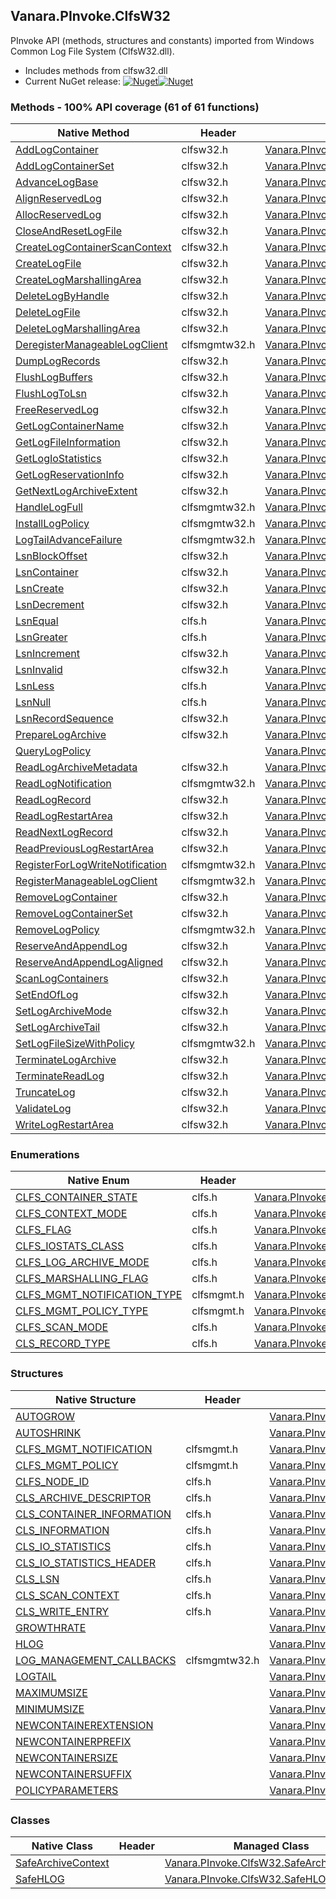 ## Vanara.PInvoke.ClfsW32  
PInvoke API (methods, structures and constants) imported from Windows Common Log File System (ClfsW32.dll).

- Includes methods from clfsw32.dll  
- Current NuGet release: [![Nuget](https://img.shields.io/nuget/v/Vanara.PInvoke.ClfsW32?logo=nuget&style=flat-square)![Nuget](https://img.shields.io/nuget/dt/Vanara.PInvoke.ClfsW32?label=%20&style=flat-square)](https://www.nuget.org/packages/Vanara.PInvoke.ClfsW32)  
### Methods - 100% API coverage (61 of 61 functions)  
Native Method | Header | Managed Method  
--- | --- | ---  
[AddLogContainer](https://www.google.com/search?num=5&q=AddLogContainer+site%3Alearn.microsoft.com) | clfsw32.h | [Vanara.PInvoke.ClfsW32.AddLogContainer](https://github.com/dahall/Vanara/search?l=C%23&q=AddLogContainer)  
[AddLogContainerSet](https://www.google.com/search?num=5&q=AddLogContainerSet+site%3Alearn.microsoft.com) | clfsw32.h | [Vanara.PInvoke.ClfsW32.AddLogContainerSet](https://github.com/dahall/Vanara/search?l=C%23&q=AddLogContainerSet)  
[AdvanceLogBase](https://www.google.com/search?num=5&q=AdvanceLogBase+site%3Alearn.microsoft.com) | clfsw32.h | [Vanara.PInvoke.ClfsW32.AdvanceLogBase](https://github.com/dahall/Vanara/search?l=C%23&q=AdvanceLogBase)  
[AlignReservedLog](https://www.google.com/search?num=5&q=AlignReservedLog+site%3Alearn.microsoft.com) | clfsw32.h | [Vanara.PInvoke.ClfsW32.AlignReservedLog](https://github.com/dahall/Vanara/search?l=C%23&q=AlignReservedLog)  
[AllocReservedLog](https://www.google.com/search?num=5&q=AllocReservedLog+site%3Alearn.microsoft.com) | clfsw32.h | [Vanara.PInvoke.ClfsW32.AllocReservedLog](https://github.com/dahall/Vanara/search?l=C%23&q=AllocReservedLog)  
[CloseAndResetLogFile](https://www.google.com/search?num=5&q=CloseAndResetLogFile+site%3Alearn.microsoft.com) | clfsw32.h | [Vanara.PInvoke.ClfsW32.CloseAndResetLogFile](https://github.com/dahall/Vanara/search?l=C%23&q=CloseAndResetLogFile)  
[CreateLogContainerScanContext](https://www.google.com/search?num=5&q=CreateLogContainerScanContext+site%3Alearn.microsoft.com) | clfsw32.h | [Vanara.PInvoke.ClfsW32.CreateLogContainerScanContext](https://github.com/dahall/Vanara/search?l=C%23&q=CreateLogContainerScanContext)  
[CreateLogFile](https://www.google.com/search?num=5&q=CreateLogFile+site%3Alearn.microsoft.com) | clfsw32.h | [Vanara.PInvoke.ClfsW32.CreateLogFile](https://github.com/dahall/Vanara/search?l=C%23&q=CreateLogFile)  
[CreateLogMarshallingArea](https://www.google.com/search?num=5&q=CreateLogMarshallingArea+site%3Alearn.microsoft.com) | clfsw32.h | [Vanara.PInvoke.ClfsW32.CreateLogMarshallingArea](https://github.com/dahall/Vanara/search?l=C%23&q=CreateLogMarshallingArea)  
[DeleteLogByHandle](https://www.google.com/search?num=5&q=DeleteLogByHandle+site%3Alearn.microsoft.com) | clfsw32.h | [Vanara.PInvoke.ClfsW32.DeleteLogByHandle](https://github.com/dahall/Vanara/search?l=C%23&q=DeleteLogByHandle)  
[DeleteLogFile](https://www.google.com/search?num=5&q=DeleteLogFile+site%3Alearn.microsoft.com) | clfsw32.h | [Vanara.PInvoke.ClfsW32.DeleteLogFile](https://github.com/dahall/Vanara/search?l=C%23&q=DeleteLogFile)  
[DeleteLogMarshallingArea](https://www.google.com/search?num=5&q=DeleteLogMarshallingArea+site%3Alearn.microsoft.com) | clfsw32.h | [Vanara.PInvoke.ClfsW32.DeleteLogMarshallingArea](https://github.com/dahall/Vanara/search?l=C%23&q=DeleteLogMarshallingArea)  
[DeregisterManageableLogClient](https://www.google.com/search?num=5&q=DeregisterManageableLogClient+site%3Alearn.microsoft.com) | clfsmgmtw32.h | [Vanara.PInvoke.ClfsW32.DeregisterManageableLogClient](https://github.com/dahall/Vanara/search?l=C%23&q=DeregisterManageableLogClient)  
[DumpLogRecords](https://www.google.com/search?num=5&q=DumpLogRecords+site%3Alearn.microsoft.com) | clfsw32.h | [Vanara.PInvoke.ClfsW32.DumpLogRecords](https://github.com/dahall/Vanara/search?l=C%23&q=DumpLogRecords)  
[FlushLogBuffers](https://www.google.com/search?num=5&q=FlushLogBuffers+site%3Alearn.microsoft.com) | clfsw32.h | [Vanara.PInvoke.ClfsW32.FlushLogBuffers](https://github.com/dahall/Vanara/search?l=C%23&q=FlushLogBuffers)  
[FlushLogToLsn](https://www.google.com/search?num=5&q=FlushLogToLsn+site%3Alearn.microsoft.com) | clfsw32.h | [Vanara.PInvoke.ClfsW32.FlushLogToLsn](https://github.com/dahall/Vanara/search?l=C%23&q=FlushLogToLsn)  
[FreeReservedLog](https://www.google.com/search?num=5&q=FreeReservedLog+site%3Alearn.microsoft.com) | clfsw32.h | [Vanara.PInvoke.ClfsW32.FreeReservedLog](https://github.com/dahall/Vanara/search?l=C%23&q=FreeReservedLog)  
[GetLogContainerName](https://www.google.com/search?num=5&q=GetLogContainerName+site%3Alearn.microsoft.com) | clfsw32.h | [Vanara.PInvoke.ClfsW32.GetLogContainerName](https://github.com/dahall/Vanara/search?l=C%23&q=GetLogContainerName)  
[GetLogFileInformation](https://www.google.com/search?num=5&q=GetLogFileInformation+site%3Alearn.microsoft.com) | clfsw32.h | [Vanara.PInvoke.ClfsW32.GetLogFileInformation](https://github.com/dahall/Vanara/search?l=C%23&q=GetLogFileInformation)  
[GetLogIoStatistics](https://www.google.com/search?num=5&q=GetLogIoStatistics+site%3Alearn.microsoft.com) | clfsw32.h | [Vanara.PInvoke.ClfsW32.GetLogIoStatistics](https://github.com/dahall/Vanara/search?l=C%23&q=GetLogIoStatistics)  
[GetLogReservationInfo](https://www.google.com/search?num=5&q=GetLogReservationInfo+site%3Alearn.microsoft.com) | clfsw32.h | [Vanara.PInvoke.ClfsW32.GetLogReservationInfo](https://github.com/dahall/Vanara/search?l=C%23&q=GetLogReservationInfo)  
[GetNextLogArchiveExtent](https://www.google.com/search?num=5&q=GetNextLogArchiveExtent+site%3Alearn.microsoft.com) | clfsw32.h | [Vanara.PInvoke.ClfsW32.GetNextLogArchiveExtent](https://github.com/dahall/Vanara/search?l=C%23&q=GetNextLogArchiveExtent)  
[HandleLogFull](https://www.google.com/search?num=5&q=HandleLogFull+site%3Alearn.microsoft.com) | clfsmgmtw32.h | [Vanara.PInvoke.ClfsW32.HandleLogFull](https://github.com/dahall/Vanara/search?l=C%23&q=HandleLogFull)  
[InstallLogPolicy](https://www.google.com/search?num=5&q=InstallLogPolicy+site%3Alearn.microsoft.com) | clfsmgmtw32.h | [Vanara.PInvoke.ClfsW32.InstallLogPolicy](https://github.com/dahall/Vanara/search?l=C%23&q=InstallLogPolicy)  
[LogTailAdvanceFailure](https://www.google.com/search?num=5&q=LogTailAdvanceFailure+site%3Alearn.microsoft.com) | clfsmgmtw32.h | [Vanara.PInvoke.ClfsW32.LogTailAdvanceFailure](https://github.com/dahall/Vanara/search?l=C%23&q=LogTailAdvanceFailure)  
[LsnBlockOffset](https://www.google.com/search?num=5&q=LsnBlockOffset+site%3Alearn.microsoft.com) | clfsw32.h | [Vanara.PInvoke.ClfsW32.LsnBlockOffset](https://github.com/dahall/Vanara/search?l=C%23&q=LsnBlockOffset)  
[LsnContainer](https://www.google.com/search?num=5&q=LsnContainer+site%3Alearn.microsoft.com) | clfsw32.h | [Vanara.PInvoke.ClfsW32.LsnContainer](https://github.com/dahall/Vanara/search?l=C%23&q=LsnContainer)  
[LsnCreate](https://www.google.com/search?num=5&q=LsnCreate+site%3Alearn.microsoft.com) | clfsw32.h | [Vanara.PInvoke.ClfsW32.LsnCreate](https://github.com/dahall/Vanara/search?l=C%23&q=LsnCreate)  
[LsnDecrement](https://www.google.com/search?num=5&q=LsnDecrement+site%3Alearn.microsoft.com) | clfsw32.h | [Vanara.PInvoke.ClfsW32.LsnDecrement](https://github.com/dahall/Vanara/search?l=C%23&q=LsnDecrement)  
[LsnEqual](https://www.google.com/search?num=5&q=LsnEqual+site%3Alearn.microsoft.com) | clfs.h | [Vanara.PInvoke.ClfsW32.LsnEqual](https://github.com/dahall/Vanara/search?l=C%23&q=LsnEqual)  
[LsnGreater](https://www.google.com/search?num=5&q=LsnGreater+site%3Alearn.microsoft.com) | clfs.h | [Vanara.PInvoke.ClfsW32.LsnGreater](https://github.com/dahall/Vanara/search?l=C%23&q=LsnGreater)  
[LsnIncrement](https://www.google.com/search?num=5&q=LsnIncrement+site%3Alearn.microsoft.com) | clfsw32.h | [Vanara.PInvoke.ClfsW32.LsnIncrement](https://github.com/dahall/Vanara/search?l=C%23&q=LsnIncrement)  
[LsnInvalid](https://www.google.com/search?num=5&q=LsnInvalid+site%3Alearn.microsoft.com) | clfsw32.h | [Vanara.PInvoke.ClfsW32.LsnInvalid](https://github.com/dahall/Vanara/search?l=C%23&q=LsnInvalid)  
[LsnLess](https://www.google.com/search?num=5&q=LsnLess+site%3Alearn.microsoft.com) | clfs.h | [Vanara.PInvoke.ClfsW32.LsnLess](https://github.com/dahall/Vanara/search?l=C%23&q=LsnLess)  
[LsnNull](https://www.google.com/search?num=5&q=LsnNull+site%3Alearn.microsoft.com) | clfs.h | [Vanara.PInvoke.ClfsW32.LsnNull](https://github.com/dahall/Vanara/search?l=C%23&q=LsnNull)  
[LsnRecordSequence](https://www.google.com/search?num=5&q=LsnRecordSequence+site%3Alearn.microsoft.com) | clfsw32.h | [Vanara.PInvoke.ClfsW32.LsnRecordSequence](https://github.com/dahall/Vanara/search?l=C%23&q=LsnRecordSequence)  
[PrepareLogArchive](https://www.google.com/search?num=5&q=PrepareLogArchive+site%3Alearn.microsoft.com) | clfsw32.h | [Vanara.PInvoke.ClfsW32.PrepareLogArchive](https://github.com/dahall/Vanara/search?l=C%23&q=PrepareLogArchive)  
[QueryLogPolicy](https://www.google.com/search?num=5&q=QueryLogPolicy+site%3Alearn.microsoft.com) |  | [Vanara.PInvoke.ClfsW32.QueryLogPolicy](https://github.com/dahall/Vanara/search?l=C%23&q=QueryLogPolicy)  
[ReadLogArchiveMetadata](https://www.google.com/search?num=5&q=ReadLogArchiveMetadata+site%3Alearn.microsoft.com) | clfsw32.h | [Vanara.PInvoke.ClfsW32.ReadLogArchiveMetadata](https://github.com/dahall/Vanara/search?l=C%23&q=ReadLogArchiveMetadata)  
[ReadLogNotification](https://www.google.com/search?num=5&q=ReadLogNotification+site%3Alearn.microsoft.com) | clfsmgmtw32.h | [Vanara.PInvoke.ClfsW32.ReadLogNotification](https://github.com/dahall/Vanara/search?l=C%23&q=ReadLogNotification)  
[ReadLogRecord](https://www.google.com/search?num=5&q=ReadLogRecord+site%3Alearn.microsoft.com) | clfsw32.h | [Vanara.PInvoke.ClfsW32.ReadLogRecord](https://github.com/dahall/Vanara/search?l=C%23&q=ReadLogRecord)  
[ReadLogRestartArea](https://www.google.com/search?num=5&q=ReadLogRestartArea+site%3Alearn.microsoft.com) | clfsw32.h | [Vanara.PInvoke.ClfsW32.ReadLogRestartArea](https://github.com/dahall/Vanara/search?l=C%23&q=ReadLogRestartArea)  
[ReadNextLogRecord](https://www.google.com/search?num=5&q=ReadNextLogRecord+site%3Alearn.microsoft.com) | clfsw32.h | [Vanara.PInvoke.ClfsW32.ReadNextLogRecord](https://github.com/dahall/Vanara/search?l=C%23&q=ReadNextLogRecord)  
[ReadPreviousLogRestartArea](https://www.google.com/search?num=5&q=ReadPreviousLogRestartArea+site%3Alearn.microsoft.com) | clfsw32.h | [Vanara.PInvoke.ClfsW32.ReadPreviousLogRestartArea](https://github.com/dahall/Vanara/search?l=C%23&q=ReadPreviousLogRestartArea)  
[RegisterForLogWriteNotification](https://www.google.com/search?num=5&q=RegisterForLogWriteNotification+site%3Alearn.microsoft.com) | clfsmgmtw32.h | [Vanara.PInvoke.ClfsW32.RegisterForLogWriteNotification](https://github.com/dahall/Vanara/search?l=C%23&q=RegisterForLogWriteNotification)  
[RegisterManageableLogClient](https://www.google.com/search?num=5&q=RegisterManageableLogClient+site%3Alearn.microsoft.com) | clfsmgmtw32.h | [Vanara.PInvoke.ClfsW32.RegisterManageableLogClient](https://github.com/dahall/Vanara/search?l=C%23&q=RegisterManageableLogClient)  
[RemoveLogContainer](https://www.google.com/search?num=5&q=RemoveLogContainer+site%3Alearn.microsoft.com) | clfsw32.h | [Vanara.PInvoke.ClfsW32.RemoveLogContainer](https://github.com/dahall/Vanara/search?l=C%23&q=RemoveLogContainer)  
[RemoveLogContainerSet](https://www.google.com/search?num=5&q=RemoveLogContainerSet+site%3Alearn.microsoft.com) | clfsw32.h | [Vanara.PInvoke.ClfsW32.RemoveLogContainerSet](https://github.com/dahall/Vanara/search?l=C%23&q=RemoveLogContainerSet)  
[RemoveLogPolicy](https://www.google.com/search?num=5&q=RemoveLogPolicy+site%3Alearn.microsoft.com) | clfsmgmtw32.h | [Vanara.PInvoke.ClfsW32.RemoveLogPolicy](https://github.com/dahall/Vanara/search?l=C%23&q=RemoveLogPolicy)  
[ReserveAndAppendLog](https://www.google.com/search?num=5&q=ReserveAndAppendLog+site%3Alearn.microsoft.com) | clfsw32.h | [Vanara.PInvoke.ClfsW32.ReserveAndAppendLog](https://github.com/dahall/Vanara/search?l=C%23&q=ReserveAndAppendLog)  
[ReserveAndAppendLogAligned](https://www.google.com/search?num=5&q=ReserveAndAppendLogAligned+site%3Alearn.microsoft.com) | clfsw32.h | [Vanara.PInvoke.ClfsW32.ReserveAndAppendLogAligned](https://github.com/dahall/Vanara/search?l=C%23&q=ReserveAndAppendLogAligned)  
[ScanLogContainers](https://www.google.com/search?num=5&q=ScanLogContainers+site%3Alearn.microsoft.com) | clfsw32.h | [Vanara.PInvoke.ClfsW32.ScanLogContainers](https://github.com/dahall/Vanara/search?l=C%23&q=ScanLogContainers)  
[SetEndOfLog](https://www.google.com/search?num=5&q=SetEndOfLog+site%3Alearn.microsoft.com) | clfsw32.h | [Vanara.PInvoke.ClfsW32.SetEndOfLog](https://github.com/dahall/Vanara/search?l=C%23&q=SetEndOfLog)  
[SetLogArchiveMode](https://www.google.com/search?num=5&q=SetLogArchiveMode+site%3Alearn.microsoft.com) | clfsw32.h | [Vanara.PInvoke.ClfsW32.SetLogArchiveMode](https://github.com/dahall/Vanara/search?l=C%23&q=SetLogArchiveMode)  
[SetLogArchiveTail](https://www.google.com/search?num=5&q=SetLogArchiveTail+site%3Alearn.microsoft.com) | clfsw32.h | [Vanara.PInvoke.ClfsW32.SetLogArchiveTail](https://github.com/dahall/Vanara/search?l=C%23&q=SetLogArchiveTail)  
[SetLogFileSizeWithPolicy](https://www.google.com/search?num=5&q=SetLogFileSizeWithPolicy+site%3Alearn.microsoft.com) | clfsmgmtw32.h | [Vanara.PInvoke.ClfsW32.SetLogFileSizeWithPolicy](https://github.com/dahall/Vanara/search?l=C%23&q=SetLogFileSizeWithPolicy)  
[TerminateLogArchive](https://www.google.com/search?num=5&q=TerminateLogArchive+site%3Alearn.microsoft.com) | clfsw32.h | [Vanara.PInvoke.ClfsW32.TerminateLogArchive](https://github.com/dahall/Vanara/search?l=C%23&q=TerminateLogArchive)  
[TerminateReadLog](https://www.google.com/search?num=5&q=TerminateReadLog+site%3Alearn.microsoft.com) | clfsw32.h | [Vanara.PInvoke.ClfsW32.TerminateReadLog](https://github.com/dahall/Vanara/search?l=C%23&q=TerminateReadLog)  
[TruncateLog](https://www.google.com/search?num=5&q=TruncateLog+site%3Alearn.microsoft.com) | clfsw32.h | [Vanara.PInvoke.ClfsW32.TruncateLog](https://github.com/dahall/Vanara/search?l=C%23&q=TruncateLog)  
[ValidateLog](https://www.google.com/search?num=5&q=ValidateLog+site%3Alearn.microsoft.com) | clfsw32.h | [Vanara.PInvoke.ClfsW32.ValidateLog](https://github.com/dahall/Vanara/search?l=C%23&q=ValidateLog)  
[WriteLogRestartArea](https://www.google.com/search?num=5&q=WriteLogRestartArea+site%3Alearn.microsoft.com) | clfsw32.h | [Vanara.PInvoke.ClfsW32.WriteLogRestartArea](https://github.com/dahall/Vanara/search?l=C%23&q=WriteLogRestartArea)  
### Enumerations  
Native Enum | Header | Managed Enum  
--- | --- | ---  
[CLFS_CONTAINER_STATE](https://www.google.com/search?num=5&q=CLFS_CONTAINER_STATE+site%3Alearn.microsoft.com) | clfs.h | [Vanara.PInvoke.ClfsW32.CLFS_CONTAINER_STATE](https://github.com/dahall/Vanara/search?l=C%23&q=CLFS_CONTAINER_STATE)  
[CLFS_CONTEXT_MODE](https://www.google.com/search?num=5&q=CLFS_CONTEXT_MODE+site%3Alearn.microsoft.com) | clfs.h | [Vanara.PInvoke.ClfsW32.CLFS_CONTEXT_MODE](https://github.com/dahall/Vanara/search?l=C%23&q=CLFS_CONTEXT_MODE)  
[CLFS_FLAG](https://www.google.com/search?num=5&q=CLFS_FLAG+site%3Alearn.microsoft.com) | clfs.h | [Vanara.PInvoke.ClfsW32.CLFS_FLAG](https://github.com/dahall/Vanara/search?l=C%23&q=CLFS_FLAG)  
[CLFS_IOSTATS_CLASS](https://www.google.com/search?num=5&q=CLFS_IOSTATS_CLASS+site%3Alearn.microsoft.com) | clfs.h | [Vanara.PInvoke.ClfsW32.CLFS_IOSTATS_CLASS](https://github.com/dahall/Vanara/search?l=C%23&q=CLFS_IOSTATS_CLASS)  
[CLFS_LOG_ARCHIVE_MODE](https://www.google.com/search?num=5&q=CLFS_LOG_ARCHIVE_MODE+site%3Alearn.microsoft.com) | clfs.h | [Vanara.PInvoke.ClfsW32.CLFS_LOG_ARCHIVE_MODE](https://github.com/dahall/Vanara/search?l=C%23&q=CLFS_LOG_ARCHIVE_MODE)  
[CLFS_MARSHALLING_FLAG](https://www.google.com/search?num=5&q=CLFS_MARSHALLING_FLAG+site%3Alearn.microsoft.com) | clfs.h | [Vanara.PInvoke.ClfsW32.CLFS_MARSHALLING_FLAG](https://github.com/dahall/Vanara/search?l=C%23&q=CLFS_MARSHALLING_FLAG)  
[CLFS_MGMT_NOTIFICATION_TYPE](https://www.google.com/search?num=5&q=CLFS_MGMT_NOTIFICATION_TYPE+site%3Alearn.microsoft.com) | clfsmgmt.h | [Vanara.PInvoke.ClfsW32.CLFS_MGMT_NOTIFICATION_TYPE](https://github.com/dahall/Vanara/search?l=C%23&q=CLFS_MGMT_NOTIFICATION_TYPE)  
[CLFS_MGMT_POLICY_TYPE](https://www.google.com/search?num=5&q=CLFS_MGMT_POLICY_TYPE+site%3Alearn.microsoft.com) | clfsmgmt.h | [Vanara.PInvoke.ClfsW32.CLFS_MGMT_POLICY_TYPE](https://github.com/dahall/Vanara/search?l=C%23&q=CLFS_MGMT_POLICY_TYPE)  
[CLFS_SCAN_MODE](https://www.google.com/search?num=5&q=CLFS_SCAN_MODE+site%3Alearn.microsoft.com) | clfs.h | [Vanara.PInvoke.ClfsW32.CLFS_SCAN_MODE](https://github.com/dahall/Vanara/search?l=C%23&q=CLFS_SCAN_MODE)  
[CLS_RECORD_TYPE](https://www.google.com/search?num=5&q=CLS_RECORD_TYPE+site%3Alearn.microsoft.com) | clfs.h | [Vanara.PInvoke.ClfsW32.CLS_RECORD_TYPE](https://github.com/dahall/Vanara/search?l=C%23&q=CLS_RECORD_TYPE)  
### Structures  
Native Structure | Header | Managed Structure  
--- | --- | ---  
[AUTOGROW](https://www.google.com/search?num=5&q=AUTOGROW+site%3Alearn.microsoft.com) |  | [Vanara.PInvoke.ClfsW32.CLFS_MGMT_POLICY.POLICYPARAMETERS.AUTOGROW](https://github.com/dahall/Vanara/search?l=C%23&q=AUTOGROW)  
[AUTOSHRINK](https://www.google.com/search?num=5&q=AUTOSHRINK+site%3Alearn.microsoft.com) |  | [Vanara.PInvoke.ClfsW32.CLFS_MGMT_POLICY.POLICYPARAMETERS.AUTOSHRINK](https://github.com/dahall/Vanara/search?l=C%23&q=AUTOSHRINK)  
[CLFS_MGMT_NOTIFICATION](https://www.google.com/search?num=5&q=CLFS_MGMT_NOTIFICATION+site%3Alearn.microsoft.com) | clfsmgmt.h | [Vanara.PInvoke.ClfsW32.CLFS_MGMT_NOTIFICATION](https://github.com/dahall/Vanara/search?l=C%23&q=CLFS_MGMT_NOTIFICATION)  
[CLFS_MGMT_POLICY](https://www.google.com/search?num=5&q=CLFS_MGMT_POLICY+site%3Alearn.microsoft.com) | clfsmgmt.h | [Vanara.PInvoke.ClfsW32.CLFS_MGMT_POLICY](https://github.com/dahall/Vanara/search?l=C%23&q=CLFS_MGMT_POLICY)  
[CLFS_NODE_ID](https://www.google.com/search?num=5&q=CLFS_NODE_ID+site%3Alearn.microsoft.com) | clfs.h | [Vanara.PInvoke.ClfsW32.CLFS_NODE_ID](https://github.com/dahall/Vanara/search?l=C%23&q=CLFS_NODE_ID)  
[CLS_ARCHIVE_DESCRIPTOR](https://www.google.com/search?num=5&q=CLS_ARCHIVE_DESCRIPTOR+site%3Alearn.microsoft.com) | clfs.h | [Vanara.PInvoke.ClfsW32.CLS_ARCHIVE_DESCRIPTOR](https://github.com/dahall/Vanara/search?l=C%23&q=CLS_ARCHIVE_DESCRIPTOR)  
[CLS_CONTAINER_INFORMATION](https://www.google.com/search?num=5&q=CLS_CONTAINER_INFORMATION+site%3Alearn.microsoft.com) | clfs.h | [Vanara.PInvoke.ClfsW32.CLS_CONTAINER_INFORMATION](https://github.com/dahall/Vanara/search?l=C%23&q=CLS_CONTAINER_INFORMATION)  
[CLS_INFORMATION](https://www.google.com/search?num=5&q=CLS_INFORMATION+site%3Alearn.microsoft.com) | clfs.h | [Vanara.PInvoke.ClfsW32.CLS_INFORMATION](https://github.com/dahall/Vanara/search?l=C%23&q=CLS_INFORMATION)  
[CLS_IO_STATISTICS](https://www.google.com/search?num=5&q=CLS_IO_STATISTICS+site%3Alearn.microsoft.com) | clfs.h | [Vanara.PInvoke.ClfsW32.CLS_IO_STATISTICS](https://github.com/dahall/Vanara/search?l=C%23&q=CLS_IO_STATISTICS)  
[CLS_IO_STATISTICS_HEADER](https://www.google.com/search?num=5&q=CLS_IO_STATISTICS_HEADER+site%3Alearn.microsoft.com) | clfs.h | [Vanara.PInvoke.ClfsW32.CLS_IO_STATISTICS_HEADER](https://github.com/dahall/Vanara/search?l=C%23&q=CLS_IO_STATISTICS_HEADER)  
[CLS_LSN](https://www.google.com/search?num=5&q=CLS_LSN+site%3Alearn.microsoft.com) | clfs.h | [Vanara.PInvoke.ClfsW32.CLS_LSN](https://github.com/dahall/Vanara/search?l=C%23&q=CLS_LSN)  
[CLS_SCAN_CONTEXT](https://www.google.com/search?num=5&q=CLS_SCAN_CONTEXT+site%3Alearn.microsoft.com) | clfs.h | [Vanara.PInvoke.ClfsW32.CLS_SCAN_CONTEXT](https://github.com/dahall/Vanara/search?l=C%23&q=CLS_SCAN_CONTEXT)  
[CLS_WRITE_ENTRY](https://www.google.com/search?num=5&q=CLS_WRITE_ENTRY+site%3Alearn.microsoft.com) | clfs.h | [Vanara.PInvoke.ClfsW32.CLS_WRITE_ENTRY](https://github.com/dahall/Vanara/search?l=C%23&q=CLS_WRITE_ENTRY)  
[GROWTHRATE](https://www.google.com/search?num=5&q=GROWTHRATE+site%3Alearn.microsoft.com) |  | [Vanara.PInvoke.ClfsW32.CLFS_MGMT_POLICY.POLICYPARAMETERS.GROWTHRATE](https://github.com/dahall/Vanara/search?l=C%23&q=GROWTHRATE)  
[HLOG](https://www.google.com/search?num=5&q=HLOG+site%3Alearn.microsoft.com) |  | [Vanara.PInvoke.ClfsW32.HLOG](https://github.com/dahall/Vanara/search?l=C%23&q=HLOG)  
[LOG_MANAGEMENT_CALLBACKS](https://www.google.com/search?num=5&q=LOG_MANAGEMENT_CALLBACKS+site%3Alearn.microsoft.com) | clfsmgmtw32.h | [Vanara.PInvoke.ClfsW32.LOG_MANAGEMENT_CALLBACKS](https://github.com/dahall/Vanara/search?l=C%23&q=LOG_MANAGEMENT_CALLBACKS)  
[LOGTAIL](https://www.google.com/search?num=5&q=LOGTAIL+site%3Alearn.microsoft.com) |  | [Vanara.PInvoke.ClfsW32.CLFS_MGMT_POLICY.POLICYPARAMETERS.LOGTAIL](https://github.com/dahall/Vanara/search?l=C%23&q=LOGTAIL)  
[MAXIMUMSIZE](https://www.google.com/search?num=5&q=MAXIMUMSIZE+site%3Alearn.microsoft.com) |  | [Vanara.PInvoke.ClfsW32.CLFS_MGMT_POLICY.POLICYPARAMETERS.MAXIMUMSIZE](https://github.com/dahall/Vanara/search?l=C%23&q=MAXIMUMSIZE)  
[MINIMUMSIZE](https://www.google.com/search?num=5&q=MINIMUMSIZE+site%3Alearn.microsoft.com) |  | [Vanara.PInvoke.ClfsW32.CLFS_MGMT_POLICY.POLICYPARAMETERS.MINIMUMSIZE](https://github.com/dahall/Vanara/search?l=C%23&q=MINIMUMSIZE)  
[NEWCONTAINEREXTENSION](https://www.google.com/search?num=5&q=NEWCONTAINEREXTENSION+site%3Alearn.microsoft.com) |  | [Vanara.PInvoke.ClfsW32.CLFS_MGMT_POLICY.POLICYPARAMETERS.NEWCONTAINEREXTENSION](https://github.com/dahall/Vanara/search?l=C%23&q=NEWCONTAINEREXTENSION)  
[NEWCONTAINERPREFIX](https://www.google.com/search?num=5&q=NEWCONTAINERPREFIX+site%3Alearn.microsoft.com) |  | [Vanara.PInvoke.ClfsW32.CLFS_MGMT_POLICY.POLICYPARAMETERS.NEWCONTAINERPREFIX](https://github.com/dahall/Vanara/search?l=C%23&q=NEWCONTAINERPREFIX)  
[NEWCONTAINERSIZE](https://www.google.com/search?num=5&q=NEWCONTAINERSIZE+site%3Alearn.microsoft.com) |  | [Vanara.PInvoke.ClfsW32.CLFS_MGMT_POLICY.POLICYPARAMETERS.NEWCONTAINERSIZE](https://github.com/dahall/Vanara/search?l=C%23&q=NEWCONTAINERSIZE)  
[NEWCONTAINERSUFFIX](https://www.google.com/search?num=5&q=NEWCONTAINERSUFFIX+site%3Alearn.microsoft.com) |  | [Vanara.PInvoke.ClfsW32.CLFS_MGMT_POLICY.POLICYPARAMETERS.NEWCONTAINERSUFFIX](https://github.com/dahall/Vanara/search?l=C%23&q=NEWCONTAINERSUFFIX)  
[POLICYPARAMETERS](https://www.google.com/search?num=5&q=POLICYPARAMETERS+site%3Alearn.microsoft.com) |  | [Vanara.PInvoke.ClfsW32.CLFS_MGMT_POLICY.POLICYPARAMETERS](https://github.com/dahall/Vanara/search?l=C%23&q=POLICYPARAMETERS)  
### Classes  
Native Class | Header | Managed Class  
--- | --- | ---  
[SafeArchiveContext](https://www.google.com/search?num=5&q=SafeArchiveContext+site%3Alearn.microsoft.com) |  | [Vanara.PInvoke.ClfsW32.SafeArchiveContext](https://github.com/dahall/Vanara/search?l=C%23&q=SafeArchiveContext)  
[SafeHLOG](https://www.google.com/search?num=5&q=SafeHLOG+site%3Alearn.microsoft.com) |  | [Vanara.PInvoke.ClfsW32.SafeHLOG](https://github.com/dahall/Vanara/search?l=C%23&q=SafeHLOG)  
